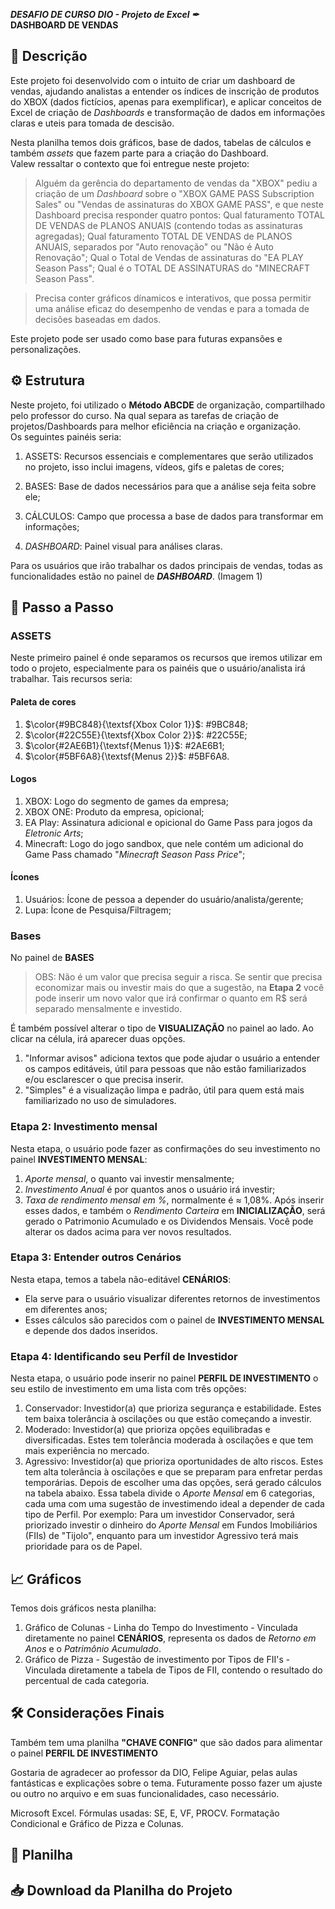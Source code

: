 ***DESAFIO DE CURSO DIO - Projeto de Excel ✒***         
****DASHBOARD DE VENDAS****

## 📄 Descrição


Este projeto foi desenvolvido com o intuito de criar um dashboard de vendas, ajudando analistas a entender os índices de inscrição de produtos do XBOX (dados fictícios, apenas para exemplificar), e aplicar conceitos de Excel de criação de *Dashboards* e transformação de dados em informações claras e uteis para tomada de descisão.  

Nesta planilha temos dois gráficos, base de dados, tabelas de cálculos e também *assets* que fazem parte para a criação do Dashboard.   
Valew ressaltar o contexto que foi entregue neste projeto:   
> Alguém da gerência do departamento de vendas da "XBOX" pediu a criação de um *Dashboard* sobre o "XBOX GAME PASS Subscription Sales" ou "Vendas de assinaturas do XBOX GAME PASS", e que neste Dashboard precisa responder quatro pontos:
> Qual faturamento TOTAL DE VENDAS de PLANOS ANUAIS (contendo todas as assinaturas agregadas);
> Qual faturamento TOTAL DE VENDAS de PLANOS ANUAIS, separados por "Auto renovação" ou "Não é Auto Renovação";
> Qual o Total de Vendas de assinaturas do "EA PLAY Season Pass";
> Qual é o TOTAL DE ASSINATURAS do "MINECRAFT Season Pass".   

> Precisa conter gráficos dínamicos e interativos, que possa permitir uma análise eficaz do desempenho de vendas e para a tomada de decisões baseadas em dados. 

Este projeto pode ser usado como base para futuras expansões e personalizações. 


## ⚙ Estrutura


Neste projeto, foi utilizado o **Método ABCDE** de organização, compartilhado pelo professor do curso. Na qual separa as tarefas de criação de projetos/Dashboards para melhor eficiência na criação e organização.   
Os seguintes painéis seria:
1. ASSETS: Recursos essenciais e complementares que serão utilizados no projeto, isso inclui imagens, vídeos, gifs e paletas de cores;
2. BASES: Base de dados necessários para que a análise seja feita sobre ele;
3. CÁLCULOS: Campo que processa a base de dados para transformar em informações;

5. *DASHBOARD*: Painel visual para análises claras. 

Para os usuários que irão trabalhar os dados principais de vendas, todas as funcionalidades estão no painel de ***DASHBOARD***.
(Imagem 1)   

## 🧱 Passo a Passo


### ASSETS


Neste primeiro painel é onde separamos os recursos que iremos utilizar em todo o projeto, especialmente para os painéis que o usuário/analista irá trabalhar. Tais recursos seria: 

#### Paleta de cores 
  1. $\color{#9BC848}{\textsf{Xbox Color 1}}$: #9BC848;
  2. $\color{#22C55E}{\textsf{Xbox Color 2}}$: #22C55E;
  3. $\color{#2AE6B1}{\textsf{Menus 1}}$: #2AE6B1;
  4. $\color{#5BF6A8}{\textsf{Menus 2}}$: #5BF6A8.

#### Logos 
  1. XBOX: Logo do segmento de games da empresa; 
  2. XBOX ONE: Produto da empresa, opicional; 
  3. EA Play: Assinatura adicional e opicional do Game Pass para jogos da *Eletronic Arts*;
  4. Minecraft: Logo do jogo sandbox, que nele contém um adicional do Game Pass chamado "*Minecraft Season Pass Price*";  

#### Ícones
  1. Usuários: Ícone de pessoa a depender do usuário/analista/gerente;
  2. Lupa: Ícone de Pesquisa/Filtragem;


### Bases


No painel de **BASES** 








> OBS: Não é um valor que precisa seguir a risca. 
Se sentir que precisa economizar mais ou investir mais do que a sugestão, na **Etapa 2** você pode inserir um novo valor que irá confirmar o quanto em R$ será separado mensalmente e investido.   

É também possível alterar o tipo de **VISUALIZAÇÃO** no painel ao lado. Ao clicar na célula, irá aparecer duas opções.   
1. "Informar avisos" adiciona textos que pode ajudar o usuário a entender os campos editáveis, útil para pessoas que não estão familiarizados e/ou esclarescer o que precisa inserir. 
2. "Simples" é a visualização limpa e padrão, útil para quem está mais familiarizado no uso de simuladores.


### Etapa 2: Investimento mensal

Nesta etapa, o usuário pode fazer as confirmações do seu investimento no painel **INVESTIMENTO MENSAL**: 
1. *Aporte mensal*, o quanto vai investir mensalmente; 
2. *Investimento Anual* é por quantos anos o usuário irá investir;
3. *Taxa de rendimento mensal em %*, normalmente é ≈ 1,08%.
  Após inserir esses dados, e também o *Rendimento Carteira* em **INICIALIZAÇÃO**, será gerado o Patrimonio Acumulado e os Dividendos Mensais. Você pode alterar os dados acima para ver novos resultados. 


### Etapa 3: Entender outros Cenários

Nesta etapa, temos a tabela não-editável **CENÁRIOS**:
- Ela serve para o usuário visualizar diferentes retornos de investimentos em diferentes anos; 
- Esses cálculos são parecidos com o painel de **INVESTIMENTO MENSAL** e depende dos dados inseridos. 


### Etapa 4: Identificando seu Perfíl de Investidor
Nesta etapa, o usuário pode inserir no painel **PERFIL DE INVESTIMENTO** o seu estilo de investimento em uma lista com três opções: 

1. Conservador: Investidor(a) que prioriza segurança e estabilidade. Estes tem baixa tolerância à oscilações ou que estão começando a investir.
2. Moderado: Investidor(a) que prioriza opções equilibradas e diversificadas. Estes tem tolerância moderada à oscilações e que tem mais experiência no mercado.
3. Agressivo: Investidor(a) que prioriza oportunidades de alto riscos. Estes tem alta tolerância à oscilações e que se preparam para enfretar perdas temporárias.
Depois de escolher uma das opções, será gerado cálculos na tabela abaixo. Essa tabela divide o *Aporte Mensal* em 6 categorias, cada uma com uma sugestão de investimendo ideal a depender de cada tipo de Perfil.
Por exemplo: Para um investidor Conservador, será priorizado investir o dinheiro do *Aporte Mensal* em Fundos Imobiliários (FIIs) de "Tijolo", enquanto para um investidor Agressivo terá mais prioridade para os de Papel.


## 📈 Gráficos

Temos dois gráficos nesta planilha:
1. Gráfico de Colunas - Linha do Tempo do Investimento - Vinculada diretamente no painel **CENÁRIOS**, representa os dados de *Retorno em Anos* e o *Patrimônio Acumulado*. 
2. Gráfico de Pizza   - Sugestão de investimento por Tipos de FII's - Vinculada diretamente a tabela de Tipos de FII, contendo o resultado do percentual de cada categoria.

## 🛠 Considerações Finais

Também tem uma planilha ****"CHAVE CONFIG"**** que são dados para alimentar o painel **PERFIL DE INVESTIMENTO**

Gostaria de agradecer ao professor da DIO, Felipe Aguiar, pelas aulas fantásticas e explicações sobre o tema.
Futuramente posso fazer um ajuste ou outro no arquivo e em suas funcionalidades, caso necessário.

  Microsoft Excel.
  Fórmulas usadas: SE, E, VF, PROCV.
  Formatação Condicional e Gráfico de Pizza e Colunas.

## 📁 Planilha



## 📥 Download da Planilha do Projeto
